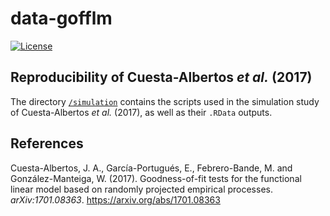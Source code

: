 <!-- README.md is generated from README.Rmd. Please edit that file -->
data-gofflm
===========

[![License](https://img.shields.io/badge/license-GPL%20v3-blue.svg)](https://www.gnu.org/licenses/gpl-3.0)

Reproducibility of Cuesta-Albertos *et al.* (2017)
--------------------------------------------------

The directory [`/simulation`](https://github.com/egarpor/data-gofflm/tree/master/simulation) contains the scripts used in the simulation study of Cuesta-Albertos *et al.* (2017), as well as their `.RData` outputs.

References
----------

Cuesta-Albertos, J. A., García-Portugués, E., Febrero-Bande, M. and González-Manteiga, W. (2017). Goodness-of-fit tests for the functional linear model based on randomly projected empirical processes. *arXiv:1701.08363*. <https://arxiv.org/abs/1701.08363>

